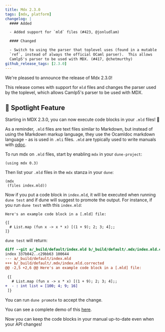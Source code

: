 ```yaml
---
title: Mdx 2.3.0
tags: [mdx, platform]
changelog: |
  #### Added

  - Added support for `mld` files (#423, @jonludlam)

  #### Changed

  - Switch to using the parser that toplevel uses (found in a mutable
  `ref`, instead of always the official OCaml parser).  This allows
  Camlp5's parser to be used with MDX. (#417, @chetmurthy)
github_release_tags: [2.3.0]
---
```


We're pleased to announce the release of Mdx 2.3.0!

This release comes with support for `mld` files and changes the parser used
by the toplevel, which allows Camlp5's parser to be used with MDX.

## 🌟 Spotlight Feature

Starting in MDX 2.3.0, you can now execute code blocks in your `.mld` files! 🎉

As a reminder, `.mld` files are text files similar to Markdown, but instead of
using the Markdown markup language, they use the Ocamldoc markdown language - as
is used in `.mli` files. `.mld` are typically used to write manuals with
[odoc](https://ocaml.github.io/odoc/).

To run mdx on `.mld` files, start by enabling `mdx` in your `dune-project`:

```
(using mdx 0.3)
```

Then list your `.mld` files in the `mdx` stanza in your `dune`:

```
(mdx
 (files index.mld))
```

Now if you put a code block in `index.mld`, it will be executed when running `dune test` and if dune will suggest to promote the output. For instance, if you run `dune test` with this `index.mld`:

```
Here's an example code block in a [.mld] file:

{[
  # List.map (fun x -> x * x) [(1 + 9); 2; 3; 4];;
]}
```

`dune test` will return:

```diff
diff --git a/_build/default/index.mld b/_build/default/.mdx/index.mld.corrected
index 337b042..c29bb63 100644
--- a/_build/default/index.mld
+++ b/_build/default/.mdx/index.mld.corrected
@@ -2,5 +2,6 @@ Here's an example code block in a [.mld] file:
 
 {[
   # List.map (fun x -> x * x) [(1 + 9); 2; 3; 4];;
+  - : int list = [100; 4; 9; 16]
 ]}
```

You can run `dune promote` to accept the change.

You can see a complete demo of this [here](https://github.com/tmattio/demo-mdx-mld).

Now you can keep the code blocks in your manual up-to-date even when your API
changes!
